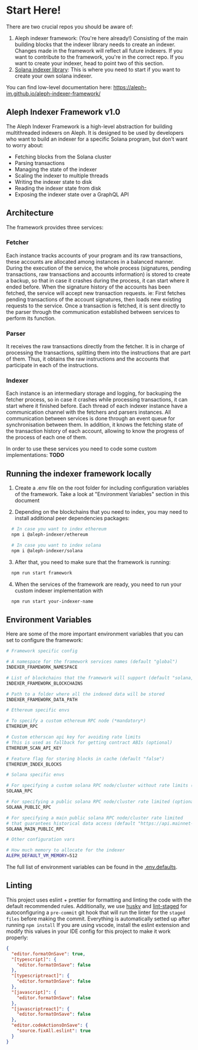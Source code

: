 # Start Here!

There are two crucial repos you should be aware of:
1. Aleph indexer framework: (You're here already!) Consisting of the main building blocks that the indexer library needs to create an indexer. Changes made in the framework will reflect all future indexers. If you want to contribute to the framework, you're in the correct repo. If you want to create your indexer, head to point two of this section.
2. [Solana indexer library](https://github.com/aleph-im/solana-indexer-library): This is where you need to start if you want to create your own solana indexer.

You can find low-level documentation here: https://aleph-im.github.io/aleph-indexer-framework/

## Aleph Indexer Framework v1.0

The Aleph Indexer Framework is a high-level abstraction for building multithreaded indexers on Aleph. It is designed to be used by developers who want to build an indexer for a specific Solana program, but don't want to worry about:
- Fetching blocks from the Solana cluster
- Parsing transactions
- Managing the state of the indexer
- Scaling the indexer to multiple threads
- Writing the indexer state to disk
- Reading the indexer state from disk
- Exposing the indexer state over a GraphQL API

## Architecture
The framework provides three services:

### Fetcher
Each instance tracks accounts of your program and its raw transactions, these accounts are allocated among instances in a balanced manner.
During the execution of the service, the whole process (signatures, pending transactions, raw transactions and accounts information) is stored to create a backup, so that in case it crashes during the process, it can start where it ended before. 
When the signature history of the accounts has been fetched, the service will accept new transaction requests. ie: First fetches pending transactions of the account signatures, then loads new existing requests to the service.
Once a transaction is fetched, it is sent directly to the parser through the communication established between services to perform its function.

### Parser
It receives the raw transactions directly from the fetcher. It is in charge of processing the transactions, splitting them into the instructions that are part of them. Thus, it obtains the raw instructions and the accounts that participate in each of the instructions.

### Indexer
Each instance is an intermediary storage and logging, for backuping the fetcher process, so in case it crashes while processing transactions, it can start where it finished before. Each thread of each indexer instance have a communication channel with the fetchers and parsers instances. All communication between services is done through an event queue for synchronisation between them.
In addition, it knows the fetching state of the transaction history of each account, allowing to know the progress of the process of each one of them.

In order to use these services you need to code some custom implementations: **TODO**

## Running the indexer framework locally

1. Create a .env file on the root folder for including configuration variables of the framework. Take a look at "Environment Variables" section in this document

2. Depending on the blockchains that you need to index, you may need to install additional peer dependencies packages:
```bash
  # In case you want to index ethereum
  npm i @aleph-indexer/ethereum

  # In case you want to index solana
  npm i @aleph-indexer/solana
```

3. After that, you need to make sure that the framework is running:
```bash
  npm run start framework
```

4. When the services of the framework are ready, you need to run your custom  indexer implementation with
```bash
  npm run start your-indexer-name
```

## Environment Variables
Here are some of the more important environment variables that you can set to configure the framework:
```sh
# Framework specific config

# A namespace for the framework services names (default "global")
INDEXER_FRAMEWORK_NAMESPACE

# List of blockchains that the framework will support (default "solana,ethereum")
INDEXER_FRAMEWORK_BLOCKCHAINS

# Path to a folder where all the indexed data will be stored
INDEXER_FRAMEWORK_DATA_PATH

# Ethereum specific envs

# To specify a custom ethereum RPC node (*mandatory*)
ETHEREUM_RPC

# Custom etherscan api key for avoiding rate limits
# This is used as fallback for getting contract ABIs (optional)
ETHEREUM_SCAN_API_KEY

# Feature flag for storing blocks in cache (default "false") 
ETHEREUM_INDEX_BLOCKS

# Solana specific envs

# For specifying a custom solana RPC node/cluster without rate limits (*mandatory*)
SOLANA_RPC

# For specifying a public solana RPC node/cluster rate limited (optional)
SOLANA_PUBLIC_RPC

# For specifying a main public solana RPC node/cluster rate limited 
# that guarantees historical data access (default "https://api.mainnet-beta.solana.com")
SOLANA_MAIN_PUBLIC_RPC

# Other configuration vars

# How much memory to allocate for the indexer
ALEPH_DEFAULT_VM_MEMORY=512 
```

The full list of environment variables can be found in the [.env.defaults](.env.defaults).

## Linting
This project uses eslint + prettier for formatting and linting the code with the default recommended rules.
Additionally, we use [husky](https://github.com/typicode/husky) and [lint-staged](https://github.com/okonet/lint-staged) for autoconfiguring a `pre-commit` git hook that will run the linter for the `staged files` before making the commit. Everything is automatically setted up after running `npm install`
If you are using vscode, install the eslint extension and modify this values in your IDE config for this project to make it work properly:

```json
{
  "editor.formatOnSave": true,
  "[typescript]": {
    "editor.formatOnSave": false
  },
  "[typescriptreact]": {
    "editor.formatOnSave": false
  },
  "[javascript]": {
    "editor.formatOnSave": false
  },
  "[javascriptreact]": {
    "editor.formatOnSave": false
  },
  "editor.codeActionsOnSave": {
    "source.fixAll.eslint": true
  }
}
```
